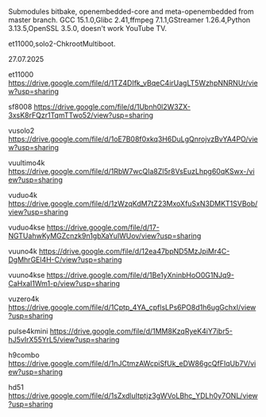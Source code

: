 Submodules bitbake, openembedded-core and meta-openembedded from master branch.
GCC 15.1.0,Glibc 2.41,ffmpeg 7.1.1,GStreamer 1.26.4,Python 3.13.5,OpenSSL 3.5.0, doesn't work YouTube TV.

et11000,solo2-ChkrootMultiboot.

27.07.2025

et11000
https://drive.google.com/file/d/1TZ4DIfk_vBqeC4irUagLT5WzhpNNRNUr/view?usp=sharing

sf8008
https://drive.google.com/file/d/1Ubnh0l2W3ZX-3xsK8rFQzr1TqmTTwo52/view?usp=sharing

vusolo2
https://drive.google.com/file/d/1oE7B08f0xkq3H6DuLgQnrojvzBvYA4PO/view?usp=sharing

vuultimo4k
https://drive.google.com/file/d/1RbW7wcQIa8ZI5r8VsEuzLhpg60qKSwx-/view?usp=sharing

vuduo4k
https://drive.google.com/file/d/1zWzqKdM7tZ23MxoXfuSxN3DMKT1SVBob/view?usp=sharing

vuduo4kse
https://drive.google.com/file/d/17-NGTUahwKyMGZcnzk9n1gbXaYuIWUov/view?usp=sharing

vuuno4k
https://drive.google.com/file/d/12ea47bpND5MzJpiMr4C-DgMhrGEl4H-C/view?usp=sharing

vuuno4kse
https://drive.google.com/file/d/1Be1yXninbHoO0G1NJq9-CaHxaI1Wm1-p/view?usp=sharing

vuzero4k
https://drive.google.com/file/d/1Cptp_4YA_cpflsLPs6PO8d1h6ugGchxl/view?usp=sharing

pulse4kmini
https://drive.google.com/file/d/1MM8KzqRyeK4iY7ibr5-hJ5vIrX55YrL5/view?usp=sharing

h9combo
https://drive.google.com/file/d/1nJCtmzAWcpiSfUk_eDW86gcQfFIqUb7V/view?usp=sharing

hd51
https://drive.google.com/file/d/1sZxdluItptjz3gWVoLBhc_YDLh0y7ONL/view?usp=sharing
